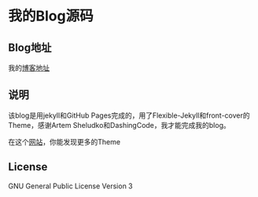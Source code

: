 # 我的Blog源码

## Blog地址 
我的<a href="https://sptoguo.github.io/">博客地址</a>


## 说明
该blog是用jekyll和GitHub Pages完成的，用了Flexible-Jekyll和front-cover的Theme，感谢Artem Sheludko和DashingCode，我才能完成我的blog。

在这个<a href="http://jekyllthemes.org">网站</a>，你能发现更多的Theme


## License
GNU General Public License Version 3

